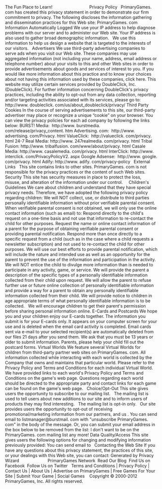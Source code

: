 The Fun Place to Learn!                               Privacy Policy   PrimaryGames. com has created this privacy statement in order to demonstrate our firm commitment to privacy. The following discloses the information gathering and dissemination practices for this Web site: PrimaryGames. com   Information Automatically Logged We use your IP address to help diagnose problems with our server and to administer our Web site. Your IP address is also used to gather broad demographic information.   We use this information to help us design a website that is targeted to the interests of our visitors.   Advertisers We use third-party advertising companies to serve ads when you visit our Web site. These companies may use aggregated information (not including your name, address, email address or telephone number) about your visits to this and other Web sites in order to provide advertisements about goods and services of interest to you. If you would like more information about this practice and to know your choices about not having this information used by these companies, click here. This website may utilize certain services provided by DoubleClick, Inc. (DoubleClick). For further information concerning DoubleClick's privacy practices, including the ability to opt-out from any data collection, reporting and/or targeting activities associated with its services, please go to: http://www. doubleclick. com/us/about\_doubleclick/privacy/ Third Party Cookies In the course of serving advertisements to this site, our third-party advertiser may place or recognize a unique “cookie” on your browser. You can view the privacy policies for each ad company by following the links below: BURST! Media:  http://www. burstmedia. com/release/privacy\_content. htm Advertising. com:  http://www. advertising. com/Privacy. html ValueClick:  http://valueclick. com/privacy. html 24-7 Real Media: http://www. 247realmedia. com/privacy. html Tribal Fusion: http://www. tribalfusion. com/www/about/privacy. html Casale Media: http://www. casalemedia. com/privacy. html InterClick: http://www. interclick. com/PrivacyPolicyV2. aspx Google Adsense:  http://www. google. com/privacy. html Adify: http://www. adify. com/privacy-policy   External Links   This site contains links to other sites. PrimaryGames. com is not responsible for the privacy practices or the content of such Web sites.   Security This site has security measures in place to protect the loss, misuse, and alteration of the information under our control.     Children's Guidelines We care about children and understand that they have special privacy needs. Therefore, we have adopted the following privacy policy regarding children: We will NOT collect, use, or distribute to third parties personally identifiable information without prior verifiable parental consent. When verifiable parental consent is not obtained, we will only use the online contact information (such as email) to: Respond directly to the child's request on a one-time basis and not use that information to re-contact the child for other purposes. Request the name or online contact information of a parent for the purpose of obtaining verifiable parental consent or providing parental notification. Respond more than once directly to a specific request from a child (such as in the case where a child requests a newsletter subscription) and not used to re-contact the child for other purposes. We will use our best efforts to provide parental notification, which will include the nature and intended use as well as an opportunity for the parent to prevent the use of the information and participation in the activity. We will NOT entice the child to divulge more information than is needed to participate in any activity, game, or service. We will provide the parent a description of the specific types of a personally identifiable information collected from their child upon request. We will allow the parent to refuse further use or future online collection of personally identifiable information and provide a way for a parent to obtain any personally identifiable information collected from their child. We will provide notice to children in age appropriate terms of what personally identifiable information is to be collected.   We will encourage children to get their parent's permission before sharing personal information online. E-Cards and Postcards We hope you and your children enjoy our E-cards together. The information you submit is for your E-cards only. It appears on your computer screen for your use and is deleted when the email card activity is completed. Email cards sent via e-mail to your selected recipient(s) are automatically deleted from our files 21 days after you send them. We ask that you must be 13 years or older to submit information. Parents, please help your child fill out the postcard forms. Virtual Worlds We feature several Virtual Worlds for children from third-party partner web sites on PrimaryGames. com. All information collected while interacting with each world is collected by the Company that owns and maintains that particular world. Please refer to the Privacy Policy and Terms and Conditions for each individual Virtual World. We have provided links to each world's Privacy Policy and Terms and Conditions on the game's web page. Questions regarding each world should be directed to the appropriate party and contact links for each game can be found on the game's web page.   Choice/Opt-Out This site gives users the opportunity to subscribe to our mailing list.   The mailing list is used to tell users about new additions to our site and to inform users of products they may find interesting.   The mailing list is opt-in only.   Our site provides users the opportunity to opt-out of receiving promotional/marketing information from our partners, and us . You can send email to listmanager@burstmail. com with "unsubscribe PrimaryGames. com" in the body of the message. Or, you can submit your email address in the box below to be removed from the list: I don't want to be on the PrimaryGames. com mailing list any more! Data Quality/Access This site gives users the following options for changing and modifying information previously provided: You can send email to   Contacting the Web Site If you have any questions about this privacy statement, the practices of this site, or your dealings with this Web site, you can contact: Generated by Privacy Wizard                        PrimaryGames Network  Read Our Blog  Find Us on Facebook  Follow Us on Twitter   Terms and Conditions | Privacy Policy | Contact Us | About Us | Advertise on PrimaryGames | Free Games For Your Site | Submit Your Game | Social Games    Copyright © 2000-2012 PrimaryGames, Inc. All rights reserved.